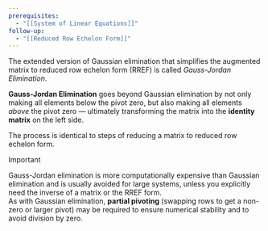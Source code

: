 ```yaml
---
prerequisites:
  - "[[System of Linear Equations]]"
follow-up:
  - "[[Reduced Row Echelon Form]]"
---
```


The extended version of Gaussian elimination that simplifies the augmented matrix to reduced row echelon form (RREF) is called _Gauss-Jordan Elimination_.

**Gauss-Jordan Elimination** goes beyond Gaussian elimination by not only making all elements below the pivot zero, but also making all elements _above_ the pivot zero — ultimately transforming the matrix into the **identity matrix** on the left side.

The process is identical to steps of reducing a matrix to reduced row echelon form.

> [!important] 
> Gauss-Jordan elimination is more computationally expensive than Gaussian elimination and is usually avoided for large systems, unless you explicitly need the inverse of a matrix or the RREF form.  
As with Gaussian elimination, **partial pivoting** (swapping rows to get a non-zero or larger pivot) may be required to ensure numerical stability and to avoid division by zero.
